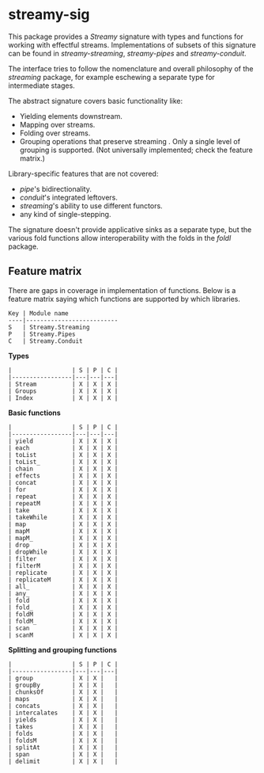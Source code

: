 # streamy-sig

This package provides a *Streamy* signature with types and functions for
working with effectful streams. Implementations of subsets of this signature
can be found in *streamy-streaming*, *streamy-pipes* and *streamy-conduit*.

The interface tries to follow the nomenclature and overall philosophy of the
*streaming* package, for example eschewing a separate type for intermediate
stages.

The abstract signature covers basic functionality like:

- Yielding elements downstream.
- Mapping over streams.
- Folding over streams.
- Grouping operations that preserve streaming . Only a single level of grouping
is supported. (Not universally implemented; check the feature matrix.)

Library-specific features that are not covered:

- *pipe*'s bidirectionality.
- *conduit*'s integrated leftovers.
- *streaming*'s ability to use different functors.
- any kind of single-stepping.

The signature doesn't provide applicative sinks as a separate type, but the
various fold functions allow interoperability with the folds in the *foldl*
package.

## Feature matrix

There are gaps in coverage in implementation of functions.  Below is a feature
matrix saying which functions are supported by which libraries.

    Key | Module name
    ----|--------------------------
    S   | Streamy.Streaming
    P   | Streamy.Pipes
    C   | Streamy.Conduit

**Types**

    |                 | S | P | C |
    |-----------------|---|---|---|
    | Stream          | X | X | X |
    | Groups          | X | X | X |
    | Index           | X | X | X |

**Basic functions**

    |                 | S | P | C |
    |-----------------|---|---|---|
    | yield           | X | X | X |
    | each            | X | X | X |
    | toList          | X | X | X |
    | toList_         | X | X | X |
    | chain           | X | X | X |
    | effects         | X | X | X |
    | concat          | X | X | X |
    | for             | X | X | X |
    | repeat          | X | X | X |
    | repeatM         | X | X | X |
    | take            | X | X | X |
    | takeWhile       | X | X | X |
    | map             | X | X | X |
    | mapM            | X | X | X |
    | mapM_           | X | X | X |
    | drop            | X | X | X |
    | dropWhile       | X | X | X |
    | filter          | X | X | X |
    | filterM         | X | X | X |
    | replicate       | X | X | X |
    | replicateM      | X | X | X |
    | all_            | X | X | X |
    | any_            | X | X | X |
    | fold            | X | X | X |
    | fold_           | X | X | X |
    | foldM           | X | X | X |
    | foldM_          | X | X | X |
    | scan            | X | X | X |
    | scanM           | X | X | X |

**Splitting and grouping functions**

    |                 | S | P | C |
    |-----------------|---|---|---|
    | group           | X | X |   |
    | groupBy         | X | X |   |
    | chunksOf        | X | X |   |
    | maps            | X | X |   |
    | concats         | X | X |   |
    | intercalates    | X | X |   |
    | yields          | X | X |   |
    | takes           | X | X |   |
    | folds           | X | X |   |
    | foldsM          | X | X |   |
    | splitAt         | X | X |   |
    | span            | X | X |   |
    | delimit         | X | X |   |

